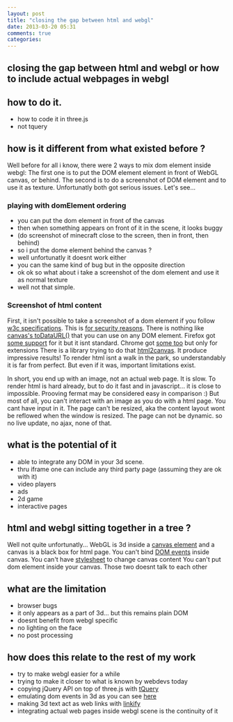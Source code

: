 ```yaml
---
layout: post
title: "closing the gap between html and webgl"
date: 2013-03-20 05:31
comments: true
categories: 
---
```



## closing the gap between html and webgl or how to include actual webpages in webgl


## how to do it.
* how to code it in three.js
* not tquery

## how is it different from what existed before ?

Well before for all i know, there were 2 ways to mix dom element inside webgl:
The first one is to put the DOM element element in front of WebGL canvas, or behind.
The second is to do a screenshot of DOM element and to use it as texture.
Unfortunatly both got serious issues. Let's see...

### playing with domElement ordering
* you can put the dom element in front of the canvas
* then when something appears on front of it in the scene, it looks buggy
* (do screenshot of minecraft close to the screen, then in front, then behind)
* so i put the dome element behind the canvas ?
* well unfortunatly it doesnt work either
* you can the same kind of bug but in the opposite direction
* ok ok so what about i take a screenshot of the dom element and use it as normal texture
* well not that simple.

### Screenshot of html content
First, it isn't possible to take a screenshot of a dom element if you follow 
  [w3c specifications](http://www.w3.org/TR/).
This is [for security reasons](https://code.google.com/p/chromium/issues/detail?id=81126#c9).
There is nothing like 
  [canvas's toDataURL()](http://www.whatwg.org/specs/web-apps/current-work/multipage/the-canvas-element.html#dom-canvas-todataurl)
  that you can use on any DOM element.
Firefox got 
  [some support](https://developer.mozilla.org/en-US/docs/HTML/Canvas/Drawing_DOM_objects_into_a_canvas)
  for it but it isnt standard.
Chrome got [some too](http://badassjs.com/post/12473322192/hack-of-the-day-rendering-html-to-a-canvas-element-via)
  but only for extensions
There is a library trying to do that [html2canvas](http://html2canvas.hertzen.com/).
  It produce impressive results!
  To render html isnt a walk in the park,
  so understandably it is far from perfect.
  But even if it was, important limitations exist.
  
In short, you end up with an image, not an actual web page.
It is slow.
  To render html is hard already, but to do it fast and in javascript...
  it is close to impossible.
  Prooving fermat may be considered easy in comparison :)
But most of all, you can't interact with an image as you do with a html page.
  You cant have input in it.
  The page can't be resized, aka the content layout wont be reflowed 
  when the window is resized.
  The page can not be dynamic. so no live update, no ajax, none of that.

## what is the potential of it
* able to integrate any DOM in your 3d scene.
* thru iframe one can include any third party page (assuming they are ok with it)
* video players
* ads
* 2d game
* interactive pages
  
## html and webgl sitting together in a tree ?
Well not quite unfortunatly...
WebGL is 3d inside a [canvas element](http://en.wikipedia.org/wiki/Canvas_element)
and a canvas is a black box for html page.
You can't bind [DOM events](http://en.wikipedia.org/wiki/DOM_events) inside canvas.
You can't have 
[stylesheet](http://en.wikipedia.org/wiki/Style_sheet_\(web_development\))
to change canvas content
You can't put dom element inside your canvas. 
Those two doesnt talk to each other

## what are the limitation
* browser bugs
* it only appears as a part of 3d... but this remains plain DOM
* doesnt benefit from webgl specific
* no lighting on the face
* no post processing

## how does this relate to the rest of my work
* try to make webgl easier for a while
* trying to make it closer to what is known by webdevs today
* copying jQuery API on top of three.js 
  with [tQuery](http://jeromeetienne.github.com/tquery/)
* emulating dom events in 3d as you can
  see [here](http://learningthreejs.com/blog/2012/01/17/dom-events-in-3d-space/)
* making 3d text act as web links
  with [linkify](http://learningthreejs.com/blog/2012/02/27/linkify-tquery-extension/)
* integrating actual web pages inside webgl scene is the continuity of it 
